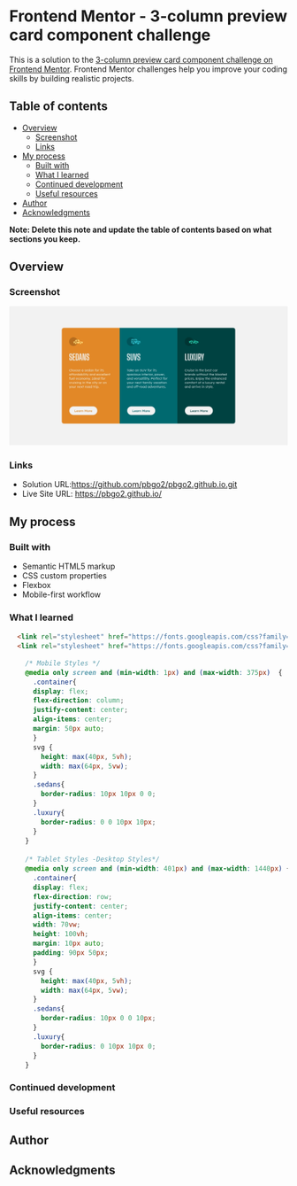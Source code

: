 # Frontend Mentor - 3-column preview card component challenge

This is a solution to the [3-column preview card component challenge on Frontend Mentor](https://www.frontendmentor.io/challenges/3column-preview-card-component-pH92eAR2-?ref=challenge-roadmap). Frontend Mentor challenges help you improve your coding skills by building realistic projects. 

## Table of contents

- [Overview](#overview)
  - [Screenshot](#screenshot)
  - [Links](#links)
- [My process](#my-process)
  - [Built with](#built-with)
  - [What I learned](#what-i-learned)
  - [Continued development](#continued-development)
  - [Useful resources](#useful-resources)
- [Author](#author)
- [Acknowledgments](#acknowledgments)

**Note: Delete this note and update the table of contents based on what sections you keep.**

## Overview

### Screenshot

![](./screenshot.jpg)

### Links

- Solution URL:https://github.com/pbgo2/pbgo2.github.io.git 
- Live Site URL: https://pbgo2.github.io/ 

## My process

### Built with

- Semantic HTML5 markup
- CSS custom properties
- Flexbox
- Mobile-first workflow

### What I learned
```html
  <link rel="stylesheet" href="https://fonts.googleapis.com/css?family=Lexend+Deca:400">
  <link rel="stylesheet" href="https://fonts.googleapis.com/css?family=Big+Shoulders+Display:700">
```
```css
    /* Mobile Styles */
    @media only screen and (min-width: 1px) and (max-width: 375px)  {
      .container{
      display: flex;
      flex-direction: column;
      justify-content: center;
      align-items: center;
      margin: 50px auto;
      }
      svg {
        height: max(40px, 5vh);
        width: max(64px, 5vw);
      }
      .sedans{
        border-radius: 10px 10px 0 0;
      }
      .luxury{
        border-radius: 0 0 10px 10px;
      }
    }

    /* Tablet Styles -Desktop Styles*/
    @media only screen and (min-width: 401px) and (max-width: 1440px) {
      .container{
      display: flex;
      flex-direction: row;
      justify-content: center;
      align-items: center;
      width: 70vw;
      height: 100vh;
      margin: 10px auto;
      padding: 90px 50px;
      }
      svg {
        height: max(40px, 5vh);
        width: max(64px, 5vw);
      }
      .sedans{
        border-radius: 10px 0 0 10px;
      }
      .luxury{
        border-radius: 0 10px 10px 0;
      }
    }
```

### Continued development

### Useful resources

## Author

## Acknowledgments
